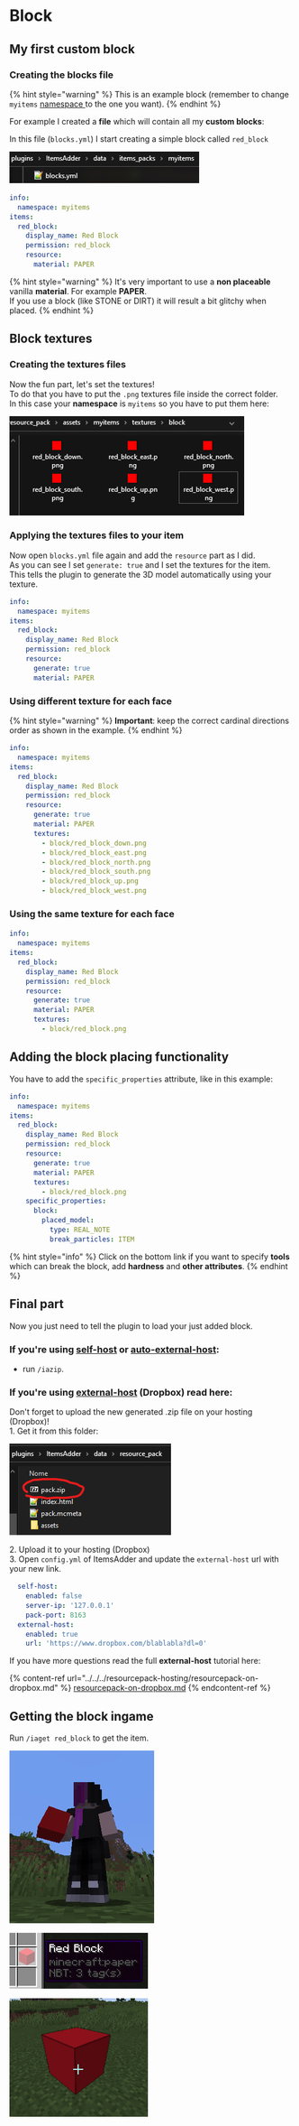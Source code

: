 # Block

## My first custom block

### Creating the blocks file

{% hint style="warning" %}
This is an example block (remember to change `myitems` [namespace ](../../basic-concepts/namespace/)to the one you want).
{% endhint %}

For example I created a **file** which will contain all my **custom blocks**:

In this file (`blocks.yml`) I start creating a simple block called `red_block`

![](<../../../../.gitbook/assets/immagine (90).png>)

```yaml
info:
  namespace: myitems
items:
  red_block:
    display_name: Red Block
    permission: red_block
    resource:
      material: PAPER
```

{% hint style="warning" %}
It's very important to use a **non placeable** vanilla **material**. For example **PAPER**.\
If you use a block (like STONE or DIRT) it will result a bit glitchy when placed.
{% endhint %}

## Block textures

### Creating the textures files

Now the fun part, let's set the textures!\
To do that you have to put the `.png` textures file inside the correct folder.\
In this case your **namespace** is `myitems` so you have to put them here:

![](<../../../../.gitbook/assets/image (127).png>)

### Applying the textures files to your item

Now open `blocks.yml` file again and add the `resource` part as I did.\
As you can see I set `generate: true` and I set the textures for the item.\
This tells the plugin to generate the 3D model automatically using your texture.

```yaml
info:
  namespace: myitems
items:
  red_block:
    display_name: Red Block
    permission: red_block
    resource:
      generate: true
      material: PAPER
```

### Using different texture for each face

{% hint style="warning" %}
**Important**: keep the correct cardinal directions order as shown in the example.
{% endhint %}

```yaml
info:
  namespace: myitems
items:
  red_block:
    display_name: Red Block
    permission: red_block
    resource:
      generate: true
      material: PAPER
      textures:
        - block/red_block_down.png
        - block/red_block_east.png
        - block/red_block_north.png
        - block/red_block_south.png
        - block/red_block_up.png
        - block/red_block_west.png
```

### Using the same texture for each face

```yaml
info:
  namespace: myitems
items:
  red_block:
    display_name: Red Block
    permission: red_block
    resource:
      generate: true
      material: PAPER
      textures:
        - block/red_block.png
```

## Adding the block placing functionality

You have to add the `specific_properties` attribute, like in this example:

```yaml
info:
  namespace: myitems
items:
  red_block:
    display_name: Red Block
    permission: red_block
    resource:
      generate: true
      material: PAPER
      textures:
        - block/red_block.png
    specific_properties:
      block:
        placed_model:
          type: REAL_NOTE
          break_particles: ITEM
```

{% hint style="info" %}
Click on the bottom link if you want to specify **tools** which can break the block, add **hardness** and **other attributes**.
{% endhint %}

## Final part

Now you just need to tell the plugin to load your just added block.

### If you're using [self-host](../../../resourcepack-hosting/resourcepack-self-hosting.md) or [auto-external-host](../../../resourcepack-hosting/automatic-upload-hosting.md):

* run `/iazip`.

### If you're using [external-host](../../../resourcepack-hosting/resourcepack-on-dropbox.md) (Dropbox) read here:

Don't forget to upload the new generated .zip file on your hosting (Dropbox)!\
1\. Get it from this folder:

![](<../../../../.gitbook/assets/immagine (96) (2) (3) (2) (1).png>)

2\. Upload it to your hosting (Dropbox)\
3\. Open `config.yml` of ItemsAdder and update the `external-host` url with your new link.

```yaml
  self-host:
    enabled: false
    server-ip: '127.0.0.1'
    pack-port: 8163
  external-host:
    enabled: true
    url: 'https://www.dropbox.com/blablabla?dl=0'
```

If you have more questions read the full **external-host** tutorial here:

{% content-ref url="../../../resourcepack-hosting/resourcepack-on-dropbox.md" %}
[resourcepack-on-dropbox.md](../../../resourcepack-hosting/resourcepack-on-dropbox.md)
{% endcontent-ref %}

## Getting the block ingame

Run `/iaget red_block` to get the item.

![](<../../../../.gitbook/assets/immagine (92).png>)

![](<../../../../.gitbook/assets/immagine (91).png>)

![](<../../../../.gitbook/assets/immagine (93).png>)

